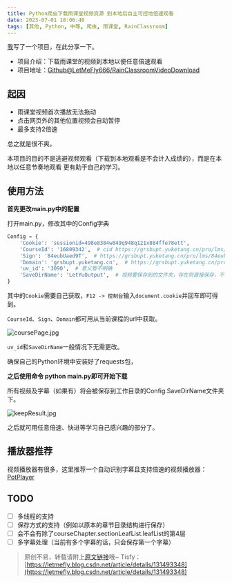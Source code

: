 ```yaml
---
title: Python爬虫下载雨课堂视频资源 到本地后自主可控地倍速观看
date: 2023-07-01 18:06:40
tags: [其他, Python, 中等, 爬虫, 雨课堂, RainClassroom]
---
```


[我](https://letmefly.xyz)写了一个项目，在此分享一下。

+ 项目介绍：下载雨课堂的视频到本地以便任意倍速观看
+ 项目地址：[Github@LetMeFly666/RainClassroomVideoDownload](https://github.com/LetMeFly666/RainClassroomVideoDownload)

## 起因

+ 雨课堂视频首次播放无法拖动
+ 点击网页外的其他位置视频会自动暂停
+ 最多支持2倍速

总之就是很不爽。

本项目的目的不是逃避视频观看（下载到本地观看是不会计入成绩的），而是在本地以任意节奏地观看 更有助于自己的学习。

## 使用方法

**首先更改main.py中的配置**

打开main.py，修改其中的Config字典

```python
Config = {
    'Cookie': 'sessionid=498e8384w849q948q121x884ffe78ett',
    'CourseId': '16809342',  # cid https://grsbupt.yuketang.cn/pro/lms/84eubUaed9T/16809342/studycontent
    'Sign': '84eubUaed9T',  # https://grsbupt.yuketang.cn/pro/lms/84eubUaed9T/16809342/studycontent
    'Domain': 'grsbupt.yuketang.cn',  # https://grsbupt.yuketang.cn/pro/lms/84eubUaed9T/16809342/studycontent
    'uv_id': '3090',  # 意义暂不明确
    'SaveDirName': 'LetYuOutput',  # 视频要保存到的文件夹，存在则直接保存，不存在则创建
}
```

其中的```Cookie```需要自己获取，```F12 -> 控制台```输入```document.cookie```并回车即可得到。

```CourseId```、```Sign```、```Domain```都可用从当前课程的url中获取。

![coursePage.jpg](https://cors.tisfy.eu.org/https://img-blog.csdnimg.cn/6b8faea060684253b35a5cfd4f0231c6.png)

```uv_id```和```SaveDirName```一般情况下无需更改。

确保自己的Python环境中安装好了requests包，

**之后使用命令 python main.py即可开始下载**

所有视频及字幕（如果有）将会被保存到工作目录的Config.SaveDirName文件夹下。

![keepResult.jpg](https://cors.tisfy.eu.org/https://img-blog.csdnimg.cn/966531a5efeb450685b58e1c4a63bf53.png)

之后就可用任意倍速、快进等学习自己感兴趣的部分了。

## 播放器推荐

视频播放器有很多，这里推荐一个自动识别字幕且支持倍速的视频播放器：[PotPlayer](https://potplayer.daum.net/)

## TODO

+ [ ] 多线程的支持
+ [ ] 保存方式的支持（例如以原本的章节目录结构进行保存）
+ [ ] 会不会有除了courseChapter.sectionLeafList.leafList的第4层
+ [ ] 多字幕处理（当前有多个字幕的话，只会保存第一个字幕）

> 原创不易，转载请附上[原文链接](https://blog.tisfy.eu.org/2023/07/01/Other-Python-Spider-YuketangRainClassroomVideoDownload/)哦~
> Tisfy：[https://letmefly.blog.csdn.net/article/details/131493348](https://letmefly.blog.csdn.net/article/details/131493348)
